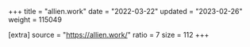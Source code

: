 +++
title = "allien.work"
date = "2022-03-22"
updated = "2023-02-26"
weight = 115049

[extra]
source = "https://allien.work/"
ratio = 7
size = 112
+++

